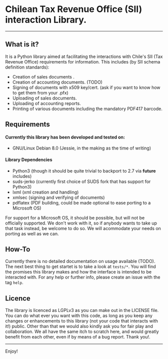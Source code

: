 # Chilean Tax Revenue Office (SII) interaction Library.
---
## What is it?
It is a Python library aimed at facilitating the interactions with Chile's SII (Tax Revenue Office) requirements for information. This includes (by SII schema definition standards):
  * Creation of sales documents .
  * Creation of accounting documents. (TODO)
  * Signing of documents with x509 key/cert. (ask if you want to know how to get them from your .pfx)
  * Uploading of sales documents.
  * Uploading of accounting reports.
  * Printing of various documents including the mandatory PDF417 barcode.

## Requirements
#### Currently this library has been developed and tested on:
  * GNU/Linux Debian 8.0 (Jessie, in the making as the time of writing)

#### Library Dependencies
  * Python3 (though it should be quite trivial to backport to 2.7 via __future__ includes)
  * suds-jerko (currently first choice of SUDS fork that has support for Python3)
  * lxml (xml creation and handling)
  * xmlsec (signing and verifying of documents)
  * pdflatex (PDF building, could be made optional to ease porting to a Microsoft OS)

For support for a Microsoft OS, it should be possible, but will not be officially supported. We don't work with it, so if anybody wants to take up that task instead, be welcome to do so. We will acommodate your needs on porting as well as we can.

## How-To
Currently there is no detailed documentation on usage available (TODO). The next best thing to get startet is to take a look at `tests/*`. You will find the promises this library makes and how the interface is intended to be interacted with. For any help or further info, please create an issue with the tag `help`.

## Licence
The library is licenced as LGPLv3 as you can make out in the LICENSE file. You can do what ever you want with this code, as long as you keep any changes or enhancements to this library (not your code that interacts with it!) public. Other than that we would also kindly ask you for fair play and collaboration. We all have the same itch to scratch here, and would greatly benefit from each other, even if by means of a bug report. Thank you!.

---
Enjoy!